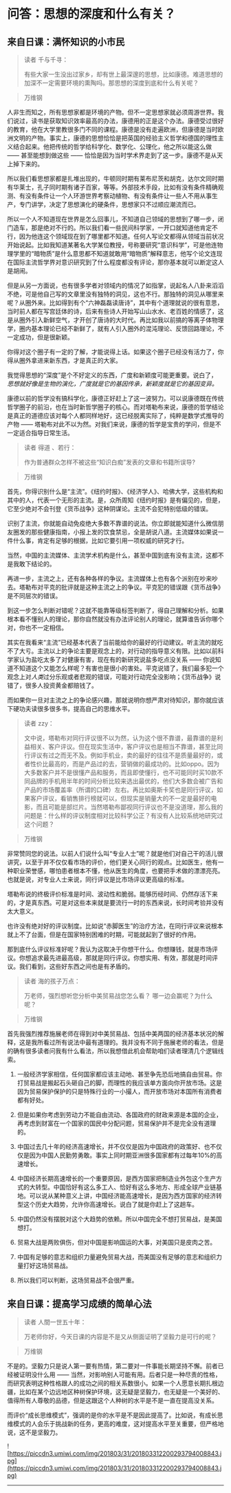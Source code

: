 # 问答：思想的深度和什么有关？

## 来自日课：满怀知识的小市民

> 读者 千与千寻：
> 
> 有些大家一生没出过家乡，却有世上最深邃的思想，比如康德。难道思想的加深不一定需要环境的熏陶吗。那思想的深度到底和什么有关呢？

> 万维钢

人非生而知之，所有思想家都是环境的产物。但不一定思想家就必须周游世界。我们说过，读书是获取知识效率最高的办法，康德用的正是这个办法。康德受过很好的教育，他在大学里教很多门不同的课程。康德是没有走遍欧洲，但康德是当时欧洲文明的产物。事实上，康德的思想恰恰是把英国的经验主义哲学和德国的理性主义结合起来。他把传统的哲学给科学化、数学化、公理化，他之所以能这么做 —— 甚至能想到做这些 —— 恰恰是因为当时学术界走到了这一步。康德不是从天上掉下来的。

所以我们看思想家都是扎堆出现的，牛顿同时期有莱布尼茨和胡克，达尔文同时期有华莱士，孔子同时期有诸子百家，等等。外部技术手段，比如有没有条件精确观测、有没有条件让一个人环游世界考察动植物、有没有条件让一些人不用从事生产，专门讲学，决定了思想演化的硬条件，思想家只不过顺应潮流而已。

所以一个人不知道现在世界是怎么回事儿，不知道自己领域的思想到了哪一步，闭门造车，那是绝对不行的。所以我们看一些民间科学家，一开口就知道他肯定不行，因为他连这个领域现在到了哪里都不知道。任何人写论文都得从领域当前状况开始说起。比如我知道某著名大学某位教授，号称要研究“意识科学”，可是他连物理学里的“暗物质”是什么意思都不知道就敢用“暗物质”解释意志，他写个论文连现在国际主流哲学界对意识研究到了什么程度都没有评论，那你基本就可以断定这人是胡闹。

但是从另一方面说，也有很多学者对领域内的情况了如指掌，说起名人八卦来滔滔不绝，可是他自己写的文章里没有独特的洞见，这也不行。那独特的洞见从哪里来呢？从圈外来。比如得到有个“六神磊磊读唐诗”，其中有个道理就说的很有意思，当时前人都在写宫廷体的诗，后来有些诗人开始写山山水水、老百姓的情感了，这是从圈外引入新鲜空气，才开创了唐诗的大时代。再比如我以前搞的等离子体物理学，圈内基本理论已经不新鲜了，就有人引入圈外的混沌理论、反馈回路理论，不一定成功，但是很新颖。

你得对这个圈子有一定的了解，才能说得上话。如果这个圈子已经没有活力了，你得从圈外拿进来新东西，才是真正的大家。

我觉得思想的“深度”是个不好定义的东西，广度和新颖度可能更重要。说白了， *思想就好像是生物的演化，广度就是它的基因传承，新颖度就是它的基因变异。*

康德以前的哲学没有搞科学化，康德正好赶上了这一波努力。可以说康德既在传统哲学圈子的前沿，也在当时新哲学圈子的核心。而对塔勒布来说，康德的哲学结论是真正的道德应该对每个人都同样地好，这已经脱离实际了，纯粹是数学式推导的产物 —— 塔勒布对此不以为然。对我们来说，康德的哲学是宝贵的学问，但是不一定适合指导日常生活。

> 读者 得道 、若行：
> 
> 作为普通群众怎样不被这些“知识白痴”发表的文章和书籍所误导?

> 万维钢

首先，你得识别什么是“主流”。《纽约时报》、《经济学人》、哈佛大学，这些机构和其中的人，代表一个无形的主流。是，众所周知《纽约时报》是有偏见的，但是，它至少绝对不会刊登《货币战争》这种阴谋论。主流不会犯特别低级的错误。

识别了主流，你就能自动免疫绝大多数不靠谱的说法。你立即就能知道什么微信朋友圈发的那些健康指南，小报上发的饮食禁忌，全是胡说八道。主流媒体如果说一件什么事，肯定有足够的根据，比如它要引用一项权威的研究才行。

当然，中国的主流媒体、主流学术机构是什么，甚至中国到底有没有主流，这都不是我敢下结论的。

再进一步，主流之上，还有各种各样的争议。主流媒体上也有各个派别在吵来吵去。塔勒布对平克的批评就是这种主流之上的争议。平克犯的错误跟《货币战争》是不同层次的错误。

到这一步怎么判断对错呢？这就不能靠等级标签判断了，得自己理解和分析。如果根本看不懂别人的理论，那你自然就没有办法评论别人的理论，就算谁告诉你哪个对，你也不一定相信。

其实在我看来“主流”已经基本代表了当前能给你的最好的行动建议。听主流的就吃不了大亏。主流以上的争论主要是观念上的，对行动的指导意义有限。比如以前科学家认为盐吃太多了对健康有害，现在有的新研究说盐多吃点没关系 —— 你说知道不知道这个又能怎么样呢？有害也是很小的害处。平克说错了，我们最多犯一个观念上对*人类*过分乐观或者悲观的错误，可能对行动完全没影响；《货币战争》说错了，很多人投资黄金都赔钱了。

而如果你一旦对主流之上的争论感兴趣，那就说明你想严肃对待知识，那你就应该下硬功夫读很多很多书，提高自己的思维水平。

> 读者 zzy：
> 
> 文中说，塔勒布对同行评议很不以为然，认为这个很不靠谱，最靠谱的是利益相关、客户评议。但在现实生活中，客户评议也是相当不靠谱，甚至比同行评议有过之而无不及。例如手机业，卖的最好的往往不是质量最好的，或者性价比最高的，而是产品过的去，营销做的最成功的。比如oppo。因为大多数客户并不是很懂产品和服务，而且即使懂行，也不可能同时买10款不同品牌的手机用半年的时间分析比较来选出最优的，他们大多数会被广告和产品的市场覆盖率（所谓的口碑）左右。再比如奥斯卡奖也是同行评议，如果客户评议，看销售排行榜就可以，但现实是销量大的不一定是最好的电影，而且可能是部烂片。当然塔勒布鄙视同行评议也不是没道理，那么我的问题是：什么样的评议制度相对比较科学公正？有没有人比较系统地研究过这个问题？

> 万维钢

非常赞同您的说法。以前人们说什么叫“专业人士”呢？就是他们对自己干的活儿很讲究，以至于并不仅仅看市场的评价，他们更关心同行的观点。比如医生，他有一种职业荣誉感，哪怕患者根本不懂，他从医生的角度，也要把手术做的漂漂亮亮。也就是说，对专业人士来说，同行评议是比市场评议更高级的标准。

塔勒布说的终极评价标准是时间、波动性和脆弱。能够历经时间、仍然存活下来的，才是真东西。可是对这些本来就是要流行一时的东西来说，长时间考验并没有太大意义。

也许没有绝对好的评议制度。比如说“赤脚医生”的治疗方法，在同行评议来说根本就上不了台面，但是在国家特别困难的时期，可能就起到了很好的作用。

那到底什么评议标准好呢？我认为这取决于你想干什么。你想赚钱，就是市场评议。你想追求最先进最高级，那就是同行评议。你想实用、有效，那就是时间评议。我们看到，这些好东西之间也是有矛盾的。

> 读者 海的孩子万点：
> 
> 万老师，强烈想听您分析中美贸易战您怎么看？ 哪一边会赢呢？为什么呢？

> 万维钢

首先我强烈推荐施展老师在得到对中美贸易战、包括中美两国的经济基本状况的解释，这是我所看过所有说法中最有道理的。我并没有不同于施展老师的看法，但是的确有很多读者问我有什么看法，所以我想借此机会帮助咱们读者理清几个逻辑线索。

1. 一般经济学家相信，任何国家都应该主动地、甚至争先恐后地搞自由贸易。你打贸易战是搬起石头砸自己的脚，而理性的我应该单方面向你开放市场。这是因为贸易保护保护的只是特殊行业的一小撮人，而开放市场对本国所有消费者都有好处。

2. 但是如果你考虑到劳动力不能自由流动、各国政府的财政来源是本国的企业，再考虑到财富在一个国家的国民中分配问题，贸易保护并不是完全没有道理的。

3. 中国过去几十年的经济高速增长，并不仅仅是因为中国政府的政策好、也不仅仅是因为中国人民勤劳勇敢。事实上同时期亚洲很多国家都有过每年10%的高速增长。

4. 中国经济长期高速增长的一个重要原因，是西方国家把制造业外包这个生产方式的大转型。中国恰好有这么多工人、恰好有这么多地方、形成全球产业链基地。可以说从某种意义上讲，中国经济能高速增长，是因为西方国家的经济转型这个历史大趋势，允许你高速增长。说白了就是你赶上了这趟车。

5. 中国仍然没有摆脱对这个大趋势的依赖。所以中国完全不想打贸易战，是美国想打。

6. 贸易大战是两败俱伤，但对中国是影响国运的大事，对美国只是皮肉之苦。

7. 中国有足够的意志和组织力量避免贸易大战，而美国没有足够的意志和组织力量打好这场贸易战。

8. 所以我们可以判断，这场贸易战不会很严重。

## 来自日课：提高学习成绩的简单心法

> 读者 人間一世五十年：
> 
> 万老师你好，今天日课的内容是不是又从侧面证明了坚毅力是可行的呢？

> 万维钢

不是的。坚毅力只是说人第一要有热情，第二要对一件事能长期坚持不懈。前者已经被证明没什么用 —— 当然，对影响别人可能有用。后者只是一种尽责的性格，而研究表明这种性格跟人的成功之间的相关系数很小。如果一个人愿意长期扎根边疆，比如在某个边远地区种树保护环境，这无疑是坚毅力，也无疑是一个美好的、值得所有人尊敬的品德，但是这跟这个人种树的水平是不是一直在提高没关系。

而评价“成长思维模式”，强调的是你的水平是不是因此提高了。比如说，有成长思维模式的人会乐于挑战新的任务，更高的难度，这对提高水平至关重要，但严格地说，这不是坚毅力。

![https://piccdn3.umiwi.com/img/201803/31/201803312200293794008843.jpg](https://piccdn3.umiwi.com/img/201803/31/201803312200293794008843.jpg)

---
